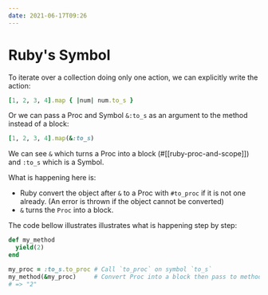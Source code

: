 ```yaml
---
date: 2021-06-17T09:26
---
```


# Ruby's Symbol

To iterate over a collection doing only one action, we can explicitly write
the action:

```ruby
[1, 2, 3, 4].map { |num| num.to_s }
```

Or we can pass a Proc and Symbol `&:to_s` as an argument to the method instead
of a block:

```ruby
[1, 2, 3, 4].map(&:to_s)
```

We can see `&` which turns a Proc into a block (#[[ruby-proc-and-scope]])
and `:to_s` which is a Symbol.

What is happening here is:

- Ruby convert the object after `&` to a Proc with `#to_proc` if it is not
  one already. (An error is thrown if the object cannot be converted)
- `&` turns the `Proc` into a block.

The code bellow illustrates illustrates what is happening step by step:

```ruby
def my_method
  yield(2)
end

my_proc = :to_s.to_proc # Call `to_proc` on symbol `to_s`
my_method(&my_proc)     # Convert Proc into a block then pass to method
# => "2"
```
